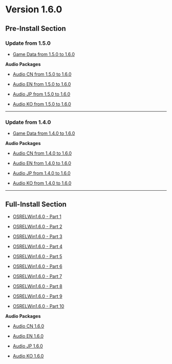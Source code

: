 # Version 1.6.0

## Pre-Install Section

### Update from 1.5.0

- [Game Data from 1.5.0 to 1.6.0](https://autopatchos.zenlesszonezero.com/pclauncher/nap_global/game_1.5.0_1.6.0_hdiff_DSxyLlSUswbKlgdV.zip)

**Audio Packages**

- [Audio CN from 1.5.0 to 1.6.0](https://autopatchos.zenlesszonezero.com/pclauncher/nap_global/audio_zh-cn_1.5.0_1.6.0_hdiff_MFltGYfcSlRzRFdf.zip)

- [Audio EN from 1.5.0 to 1.6.0](https://autopatchos.zenlesszonezero.com/pclauncher/nap_global/audio_en-us_1.5.0_1.6.0_hdiff_WkmgnXhJDLneYyLq.zip)

- [Audio JP from 1.5.0 to 1.6.0](https://autopatchos.zenlesszonezero.com/pclauncher/nap_global/audio_ja-jp_1.5.0_1.6.0_hdiff_HhzOoXwRAmMHsrQN.zip)

- [Audio KO from 1.5.0 to 1.6.0](https://autopatchos.zenlesszonezero.com/pclauncher/nap_global/audio_ko-kr_1.5.0_1.6.0_hdiff_JuVqCMVWxYNvxjbz.zip)

----

### Update from 1.4.0

- [Game Data from 1.4.0 to 1.6.0](https://autopatchos.zenlesszonezero.com/pclauncher/nap_global/game_1.4.0_1.6.0_hdiff_abQGGIosegcHEzzo.zip)

**Audio Packages**

- [Audio CN from 1.4.0 to 1.6.0](https://autopatchos.zenlesszonezero.com/pclauncher/nap_global/audio_zh-cn_1.4.0_1.6.0_hdiff_PcKTbYSYcMapIejm.zip)

- [Audio EN from 1.4.0 to 1.6.0](https://autopatchos.zenlesszonezero.com/pclauncher/nap_global/audio_en-us_1.4.0_1.6.0_hdiff_mfHOPjxPwLBbVbED.zip)

- [Audio JP from 1.4.0 to 1.6.0](https://autopatchos.zenlesszonezero.com/pclauncher/nap_global/audio_ja-jp_1.4.0_1.6.0_hdiff_ftaRuqbtApVenZgy.zip)

- [Audio KO from 1.4.0 to 1.6.0](https://autopatchos.zenlesszonezero.com/pclauncher/nap_global/audio_ko-kr_1.4.0_1.6.0_hdiff_TmfNepRHQldWVqHQ.zip)

----

## Full-Install Section

- [OSRELWin1.6.0 - Part 1](https://autopatchos.zenlesszonezero.com/package_download/op/client_app/os/download/20250302131501_XPL3MbP0GgnuJoHq/VolumeZip/ZenlessZoneZero_1.6.0_AS.zip.001)

- [OSRELWin1.6.0 - Part 2](https://autopatchos.zenlesszonezero.com/package_download/op/client_app/os/download/20250302131501_XPL3MbP0GgnuJoHq/VolumeZip/ZenlessZoneZero_1.6.0_AS.zip.002)

- [OSRELWin1.6.0 - Part 3](https://autopatchos.zenlesszonezero.com/package_download/op/client_app/os/download/20250302131501_XPL3MbP0GgnuJoHq/VolumeZip/ZenlessZoneZero_1.6.0_AS.zip.003)

- [OSRELWin1.6.0 - Part 4](https://autopatchos.zenlesszonezero.com/package_download/op/client_app/os/download/20250302131501_XPL3MbP0GgnuJoHq/VolumeZip/ZenlessZoneZero_1.6.0_AS.zip.004)

- [OSRELWin1.6.0 - Part 5](https://autopatchos.zenlesszonezero.com/package_download/op/client_app/os/download/20250302131501_XPL3MbP0GgnuJoHq/VolumeZip/ZenlessZoneZero_1.6.0_AS.zip.005)

- [OSRELWin1.6.0 - Part 6](https://autopatchos.zenlesszonezero.com/package_download/op/client_app/os/download/20250302131501_XPL3MbP0GgnuJoHq/VolumeZip/ZenlessZoneZero_1.6.0_AS.zip.006)

- [OSRELWin1.6.0 - Part 7](https://autopatchos.zenlesszonezero.com/package_download/op/client_app/os/download/20250302131501_XPL3MbP0GgnuJoHq/VolumeZip/ZenlessZoneZero_1.6.0_AS.zip.007)

- [OSRELWin1.6.0 - Part 8](https://autopatchos.zenlesszonezero.com/package_download/op/client_app/os/download/20250302131501_XPL3MbP0GgnuJoHq/VolumeZip/ZenlessZoneZero_1.6.0_AS.zip.008)

- [OSRELWin1.6.0 - Part 9](https://autopatchos.zenlesszonezero.com/package_download/op/client_app/os/download/20250302131501_XPL3MbP0GgnuJoHq/VolumeZip/ZenlessZoneZero_1.6.0_AS.zip.009)

- [OSRELWin1.6.0 - Part 10](https://autopatchos.zenlesszonezero.com/package_download/op/client_app/os/download/20250302131501_XPL3MbP0GgnuJoHq/VolumeZip/ZenlessZoneZero_1.6.0_AS.zip.010)

**Audio Packages**

- [Audio CN 1.6.0](https://autopatchos.zenlesszonezero.com/package_download/op/client_app/os/download/20250302131501_XPL3MbP0GgnuJoHq/audio_zip_Cn.zip)

- [Audio EN 1.6.0](https://autopatchos.zenlesszonezero.com/package_download/op/client_app/os/download/20250302131501_XPL3MbP0GgnuJoHq/audio_zip_En.zip)

- [Audio JP 1.6.0](https://autopatchos.zenlesszonezero.com/package_download/op/client_app/os/download/20250302131501_XPL3MbP0GgnuJoHq/audio_zip_Jp.zip)

- [Audio KO 1.6.0](https://autopatchos.zenlesszonezero.com/package_download/op/client_app/os/download/20250302131501_XPL3MbP0GgnuJoHq/audio_zip_Kr.zip)
